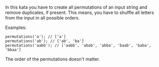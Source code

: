 In this kata you have to create all permutations of an input string and remove duplicates, if present. This means, you have to shuffle all letters from the input in all possible orders.

Examples:
```
permutations('a'); // ['a']
permutations('ab'); // ['ab', 'ba']
permutations('aabb'); // ['aabb', 'abab', 'abba', 'baab', 'baba', 'bbaa']
```

The order of the permutations doesn't matter.